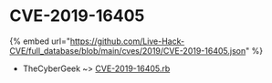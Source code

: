 # CVE-2019-16405
{% embed url="https://github.com/Live-Hack-CVE/full_database/blob/main/cves/2019/CVE-2019-16405.json" %}

* TheCyberGeek ~> [CVE-2019-16405.rb](https://www.alice-snow.ru/2019/database/cve-2019-16405/cve-2019-16405.rb-thecybergeek)